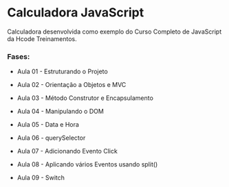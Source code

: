 # Calculadora JavaScript

Calculadora desenvolvida como exemplo do Curso Completo de JavaScript da Hcode Treinamentos.

### Fases:
* Aula 01 - Estruturando o Projeto 

* Aula 02 - Orientação a Objetos e MVC 

* Aula 03 - Método Construtor e Encapsulamento 

* Aula 04 - Manipulando o DOM

* Aula 05 - Data e Hora

* Aula 06 - querySelector

* Aula 07 - Adicionando Evento Click

* Aula 08 - Aplicando vários Eventos usando split()

* Aula 09 - Switch